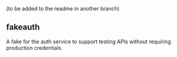 (to be added to the readme in another branch)

fakeauth
--------

A fake for the auth service to support testing APIs without requiring production credentials.
